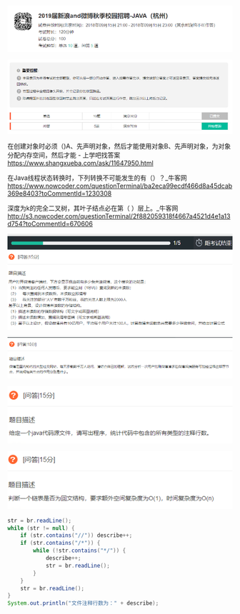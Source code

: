 



![1537016062420](1537016062420.png)



![1537017629659](1537017629659.png)

在创建对象时必须（)A、先声明对象，然后才能使用对象B、先声明对象，为对象分配内存空间，然后才能 - 上学吧找答案
https://www.shangxueba.com/ask/11647950.html





在Java线程状态转换时，下列转换不可能发生的有（）？_牛客网
https://www.nowcoder.com/questionTerminal/ba2eca99ecdf466d8a45dcab369e8403?toCommentId=1230308





深度为k的完全二叉树，其叶子结点必在第（ ）层上。_牛客网
http://s3.nowcoder.com/questionTerminal/2f882059318f4667a4521d4e1a13d754?toCommentId=670606







![1537017671115](1537017671115.png)



![1537017680783](1537017680783.png)



![1537017691566](1537017691566.png)





![1537017701007](1537017701007.png)



```java
str = br.readLine();
while (str != null) {
    if (str.contains("//")) describe++;
    if (str.contains("/*")) {
        while (!str.contains("*/")) {
            describe++;
            str = br.readLine();
        }
    }
    str = br.readLine();
}
System.out.println("文件注释行数为：" + describe);
```

